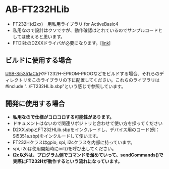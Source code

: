 # AB-FT232HLib
- FT232H(d2xx)　用私用ライブラリ for ActiveBasic4
- 私用なので設計はクソですが、動作確認はとれているのでサンプルコードとしては使えると思います。
- FTDI社のD2XXドライバが必要になります。[[link]](http://www.ftdichip.com/Drivers/D2XX.htm)

## ビルドに使用する場合
[USB-Si5351aCtrl](https://github.com/RGBA-CRT/USB-Si5351aCtrl)やFT232H-EPROM-PROGなどをビルドする場合、それらのディレクトリをこのライブラリの下に配置してください。これらのライブラリは#include "../FT232HLib.sbp"という感じで参照しています。

## 開発に使用する場合
- **私用なので仕様がコロコロする可能性があります。**
- ドキュメントはないので関連リポジトリと合わせて使い方を探ってください
- D2XX.sbpとFT232HLib.sbpをインクルードし、デバイス用のコード(例：Si5351a.sbp)をインクルードして使います。
- FT232Hクラスはgpio, spi, i2cクラスを内部に持っています。
- spi, i2cは使用開始時にinit()を呼び出してください。
- **i2c以外は、プログラム側でコマンドを溜めていって、sendCommands()で実際にFT232Hが動作するという流れになっています。**
